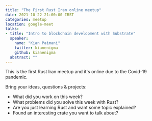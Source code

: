 ```yaml
---
title: "The First Rust Iran online meetup"
date: 2021-10-22 21:00:00 IRST
categories: meetup 
location: google-meet
talks:
- title: "Intro to blockchain development with Substrate"
  speaker:
    name: "Kian Paimani"
    twitter: kianenigma
    github: kianenigma
  abstract: ""
---
```


This is the first Rust Iran meetup and it's online due to the Covid-19
pandemic.

Bring your ideas, questions & projects:
- What did you work on this week?
- What problems did you solve this week with Rust?
- Are you just learning Rust and want some topic explained?
- Found an interesting crate you want to talk about?
